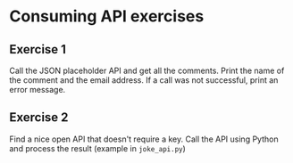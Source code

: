 # Consuming API exercises

## Exercise 1
Call the JSON placeholder API and get all the comments. Print the name of the comment and the email address.
If a call was not successful, print an error message.

## Exercise 2
Find a nice open API that doesn't require a key. Call the API using Python and process the result (example in `joke_api.py`)